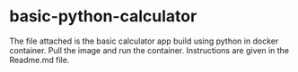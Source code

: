 # basic-python-calculator
The file attached is the basic calculator app build using python in docker container. Pull the image and run the container. Instructions are given in the Readme.md file.
